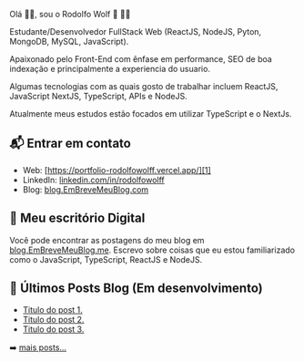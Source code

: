 Olá 👋🏻, sou o Rodolfo Wolf 🐺 👨‍💻

Estudante/Desenvolvedor FullStack Web (ReactJS, NodeJS, Pyton, MongoDB, MySQL, JavaScript).

Apaixonado pelo Front-End com ênfase em performance, SEO de boa indexação e principalmente a experiencia do usuario.

Algumas tecnologias com as quais gosto de trabalhar incluem ReactJS, JavaScript NextJS, TypeScript, APIs e NodeJS.

Atualmente meus estudos estão focados em utilizar TypeScript e o NextJs.


## 📬 Entrar em contato

- Web: [https://portfolio-rodolfowolff.vercel.app/][1]
- LinkedIn: [linkedin.com/in/rodolfowolff][2]
- Blog: [blog.EmBreveMeuBlog.com][3]

## 🌳 Meu escritório Digital 

Você pode encontrar as postagens do meu blog em [blog.EmBreveMeuBlog.me][3]. Escrevo sobre coisas que eu
estou familiarizado como o JavaScript, TypeScript, ReactJS e NodeJS.


## 📕 Últimos Posts Blog (Em desenvolvimento)

<!-- BLOG-POST-LIST:START -->
- [Titulo do post 1.](https://blog.EmBreveMeuBlog)
- [Titulo do post 2.](https://blog.EmBreveMeuBlog)
- [Titulo do post 3.](https://blog.EmBreveMeuBlog)
<!-- BLOG-POST-LIST:END -->

➡️ [mais posts...](https://blog.EmBreveMeuBlog.me)


[1]: https://portfolio-rodolfowolff.vercel.app/
[2]: https://www.linkedin.com/in/rodolfowolff
[3]: https://blog.EmBreveMeuBlog.com
